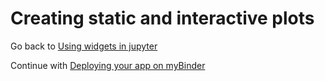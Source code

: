 # Creating static and interactive plots

Go back to [Using widgets in jupyter](./widgets)

Continue with [Deploying your app on myBinder](./mybinder)

